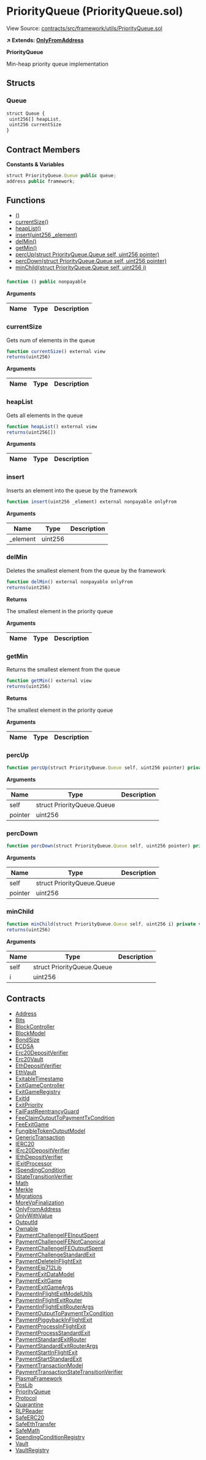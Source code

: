 # PriorityQueue (PriorityQueue.sol)

View Source: [contracts/src/framework/utils/PriorityQueue.sol](../../contracts/src/framework/utils/PriorityQueue.sol)

**↗ Extends: [OnlyFromAddress](OnlyFromAddress.md)**

**PriorityQueue**

Min-heap priority queue implementation

## Structs
### Queue

```js
struct Queue {
 uint256[] heapList,
 uint256 currentSize
}
```

## Contract Members
**Constants & Variables**

```js
struct PriorityQueue.Queue public queue;
address public framework;

```

## Functions

- [()](#)
- [currentSize()](#currentsize)
- [heapList()](#heaplist)
- [insert(uint256 _element)](#insert)
- [delMin()](#delmin)
- [getMin()](#getmin)
- [percUp(struct PriorityQueue.Queue self, uint256 pointer)](#percup)
- [percDown(struct PriorityQueue.Queue self, uint256 pointer)](#percdown)
- [minChild(struct PriorityQueue.Queue self, uint256 i)](#minchild)

### 

```js
function () public nonpayable
```

**Arguments**

| Name        | Type           | Description  |
| ------------- |------------- | -----|

### currentSize

Gets num of elements in the queue

```js
function currentSize() external view
returns(uint256)
```

**Arguments**

| Name        | Type           | Description  |
| ------------- |------------- | -----|

### heapList

Gets all elements in the queue

```js
function heapList() external view
returns(uint256[])
```

**Arguments**

| Name        | Type           | Description  |
| ------------- |------------- | -----|

### insert

Inserts an element into the queue by the framework

```js
function insert(uint256 _element) external nonpayable onlyFrom 
```

**Arguments**

| Name        | Type           | Description  |
| ------------- |------------- | -----|
| _element | uint256 |  | 

### delMin

Deletes the smallest element from the queue by the framework

```js
function delMin() external nonpayable onlyFrom 
returns(uint256)
```

**Returns**

The smallest element in the priority queue

**Arguments**

| Name        | Type           | Description  |
| ------------- |------------- | -----|

### getMin

Returns the smallest element from the queue

```js
function getMin() external view
returns(uint256)
```

**Returns**

The smallest element in the priority queue

**Arguments**

| Name        | Type           | Description  |
| ------------- |------------- | -----|

### percUp

```js
function percUp(struct PriorityQueue.Queue self, uint256 pointer) private nonpayable
```

**Arguments**

| Name        | Type           | Description  |
| ------------- |------------- | -----|
| self | struct PriorityQueue.Queue |  | 
| pointer | uint256 |  | 

### percDown

```js
function percDown(struct PriorityQueue.Queue self, uint256 pointer) private nonpayable
```

**Arguments**

| Name        | Type           | Description  |
| ------------- |------------- | -----|
| self | struct PriorityQueue.Queue |  | 
| pointer | uint256 |  | 

### minChild

```js
function minChild(struct PriorityQueue.Queue self, uint256 i) private view
returns(uint256)
```

**Arguments**

| Name        | Type           | Description  |
| ------------- |------------- | -----|
| self | struct PriorityQueue.Queue |  | 
| i | uint256 |  | 

## Contracts

* [Address](Address.md)
* [Bits](Bits.md)
* [BlockController](BlockController.md)
* [BlockModel](BlockModel.md)
* [BondSize](BondSize.md)
* [ECDSA](ECDSA.md)
* [Erc20DepositVerifier](Erc20DepositVerifier.md)
* [Erc20Vault](Erc20Vault.md)
* [EthDepositVerifier](EthDepositVerifier.md)
* [EthVault](EthVault.md)
* [ExitableTimestamp](ExitableTimestamp.md)
* [ExitGameController](ExitGameController.md)
* [ExitGameRegistry](ExitGameRegistry.md)
* [ExitId](ExitId.md)
* [ExitPriority](ExitPriority.md)
* [FailFastReentrancyGuard](FailFastReentrancyGuard.md)
* [FeeClaimOutputToPaymentTxCondition](FeeClaimOutputToPaymentTxCondition.md)
* [FeeExitGame](FeeExitGame.md)
* [FungibleTokenOutputModel](FungibleTokenOutputModel.md)
* [GenericTransaction](GenericTransaction.md)
* [IERC20](IERC20.md)
* [IErc20DepositVerifier](IErc20DepositVerifier.md)
* [IEthDepositVerifier](IEthDepositVerifier.md)
* [IExitProcessor](IExitProcessor.md)
* [ISpendingCondition](ISpendingCondition.md)
* [IStateTransitionVerifier](IStateTransitionVerifier.md)
* [Math](Math.md)
* [Merkle](Merkle.md)
* [Migrations](Migrations.md)
* [MoreVpFinalization](MoreVpFinalization.md)
* [OnlyFromAddress](OnlyFromAddress.md)
* [OnlyWithValue](OnlyWithValue.md)
* [OutputId](OutputId.md)
* [Ownable](Ownable.md)
* [PaymentChallengeIFEInputSpent](PaymentChallengeIFEInputSpent.md)
* [PaymentChallengeIFENotCanonical](PaymentChallengeIFENotCanonical.md)
* [PaymentChallengeIFEOutputSpent](PaymentChallengeIFEOutputSpent.md)
* [PaymentChallengeStandardExit](PaymentChallengeStandardExit.md)
* [PaymentDeleteInFlightExit](PaymentDeleteInFlightExit.md)
* [PaymentEip712Lib](PaymentEip712Lib.md)
* [PaymentExitDataModel](PaymentExitDataModel.md)
* [PaymentExitGame](PaymentExitGame.md)
* [PaymentExitGameArgs](PaymentExitGameArgs.md)
* [PaymentInFlightExitModelUtils](PaymentInFlightExitModelUtils.md)
* [PaymentInFlightExitRouter](PaymentInFlightExitRouter.md)
* [PaymentInFlightExitRouterArgs](PaymentInFlightExitRouterArgs.md)
* [PaymentOutputToPaymentTxCondition](PaymentOutputToPaymentTxCondition.md)
* [PaymentPiggybackInFlightExit](PaymentPiggybackInFlightExit.md)
* [PaymentProcessInFlightExit](PaymentProcessInFlightExit.md)
* [PaymentProcessStandardExit](PaymentProcessStandardExit.md)
* [PaymentStandardExitRouter](PaymentStandardExitRouter.md)
* [PaymentStandardExitRouterArgs](PaymentStandardExitRouterArgs.md)
* [PaymentStartInFlightExit](PaymentStartInFlightExit.md)
* [PaymentStartStandardExit](PaymentStartStandardExit.md)
* [PaymentTransactionModel](PaymentTransactionModel.md)
* [PaymentTransactionStateTransitionVerifier](PaymentTransactionStateTransitionVerifier.md)
* [PlasmaFramework](PlasmaFramework.md)
* [PosLib](PosLib.md)
* [PriorityQueue](PriorityQueue.md)
* [Protocol](Protocol.md)
* [Quarantine](Quarantine.md)
* [RLPReader](RLPReader.md)
* [SafeERC20](SafeERC20.md)
* [SafeEthTransfer](SafeEthTransfer.md)
* [SafeMath](SafeMath.md)
* [SpendingConditionRegistry](SpendingConditionRegistry.md)
* [Vault](Vault.md)
* [VaultRegistry](VaultRegistry.md)
